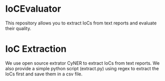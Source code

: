 # IoCEvaluator
This repository allows you to extract IoCs from text reports and evaluate their quality.
# IoC Extraction
We use open source extrator CyNER to extract IoCs from text reports. We also provide a simple python script (extract.py) using regex to extract the IoCs first and save them in a csv file.
